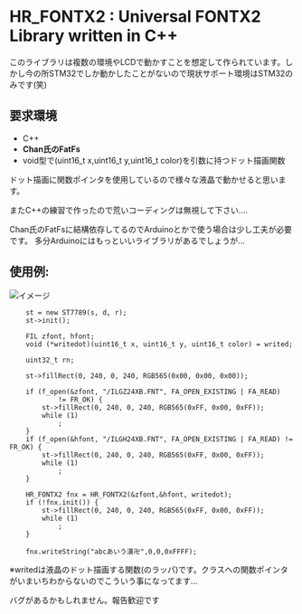 # HR_FONTX2 : Universal FONTX2 Library written in C++
このライブラリは複数の環境やLCDで動かすことを想定して作られています。しかし今の所STM32でしか動かしたことがないので現状サポート環境はSTM32のみです(笑)

## 要求環境
- C++
- **Chan氏のFatFs**
- void型で(uint16_t x,uint16_t y,uint16_t color)を引数に持つドット描画関数

ドット描画に関数ポインタを使用しているので様々な液晶で動かせると思います。

またC++の練習で作ったので荒いコーディングは無視して下さい....

Chan氏のFatFsに結構依存してるのでArduinoとかで使う場合は少し工夫が必要です。
多分Arduinoにはもっといいライブラリがあるでしょうが...

## 使用例:
![イメージ](https://haruroid.0t0.jp/blog/wp-content/uploads/2019/05/20190517_225250.jpg)

```
	st = new ST7789(s, d, r);
	st->init();

	FIL zfont, hfont;
	void (*writedot)(uint16_t x, uint16_t y, uint16_t color) = writed;

	uint32_t rn;

	st->fillRect(0, 240, 0, 240, RGB565(0x00, 0x00, 0x00));

	if (f_open(&zfont, "/ILGZ24XB.FNT", FA_OPEN_EXISTING | FA_READ)
			!= FR_OK) {
		st->fillRect(0, 240, 0, 240, RGB565(0xFF, 0x00, 0xFF));
		while (1)
			;
	}
	if (f_open(&hfont, "/ILGH24XB.FNT", FA_OPEN_EXISTING | FA_READ) != FR_OK) {
		st->fillRect(0, 240, 0, 240, RGB565(0xFF, 0x00, 0xFF));
		while (1)
			;
	}

	HR_FONTX2 fnx = HR_FONTX2(&zfont,&hfont, writedot);
	if (!fnx.init()) {
		st->fillRect(0, 240, 0, 240, RGB565(0xFF, 0x00, 0xFF));
		while (1)
			;
	}

	fnx.writeString("abcあいう漢卍",0,0,0xFFFF);
```
※writedは液晶のドット描画する関数(のラッパ)です。クラスへの関数ポインタがいまいちわからないのでこういう事になってます...

バグがあるかもしれません。報告歓迎です